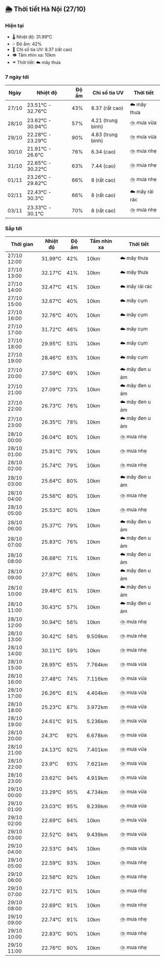 ## 🌦️ Thời tiết Hà Nội (27/10)

### Hiện tại

- 🌡️ Nhiệt độ: 31.99℃
- 💦 Độ ẩm: 42%
- 🌟 Chỉ số tia UV: 8.37 (rất cao)
- 👁️ Tầm nhìn xa: 10km
- ☂️ Thời tiết: ☁️ mây thưa

### 7 ngày tới

| Ngày | Nhiệt độ | Độ ẩm | Chỉ số tia UV | Thời tiết |
| --- | --- | --- | --- | --- |
| 27/10 | 23.51℃ - 32.76℃ | 43% | 8.37 (rất cao) | ☁️ mây thưa |
| 28/10 | 23.62℃ - 30.94℃ | 57% | 4.21 (trung bình) | ⛈️ mưa vừa |
| 29/10 | 22.28℃ - 23.29℃ | 90% | 4.83 (trung bình) | ⛈️ mưa vừa |
| 30/10 | 21.91℃ - 26.6℃ | 76% | 6.34 (cao) | ⛈️ mưa nhẹ |
| 31/10 | 22.65℃ - 30.22℃ | 63% | 7.44 (cao) | ⛈️ mưa nhẹ |
| 01/11 | 23.26℃ - 29.82℃ | 66% | 8 (rất cao) | ⛈️ mưa nhẹ |
| 02/11 | 22.43℃ - 30.3℃ | 66% | 8 (rất cao) | ☁️ mây rải rác |
| 03/11 | 23.33℃ - 30.1℃ | 70% | 8 (rất cao) | ⛈️ mưa nhẹ |

### Sắp tới

| Thời gian | Nhiệt độ | Độ ẩm | Tầm nhìn xa | Thời tiết |
| --- | --- | --- | --- | --- |
| 27/10 12:00 | 31.99℃ | 42% | 10km | ☁️ mây thưa |
| 27/10 13:00 | 32.17℃ | 41% | 10km | ☁️ mây thưa |
| 27/10 14:00 | 32.47℃ | 41% | 10km | ☁️ mây rải rác |
| 27/10 15:00 | 32.67℃ | 40% | 10km | ☁️ mây cụm |
| 27/10 16:00 | 32.76℃ | 40% | 10km | ☁️ mây cụm |
| 27/10 17:00 | 31.72℃ | 46% | 10km | ☁️ mây cụm |
| 27/10 18:00 | 29.95℃ | 53% | 10km | ☁️ mây cụm |
| 27/10 19:00 | 28.46℃ | 63% | 10km | ☁️ mây cụm |
| 27/10 20:00 | 27.59℃ | 69% | 10km | ☁️ mây đen u ám |
| 27/10 21:00 | 27.09℃ | 73% | 10km | ☁️ mây đen u ám |
| 27/10 22:00 | 26.73℃ | 76% | 10km | ☁️ mây đen u ám |
| 27/10 23:00 | 26.35℃ | 78% | 10km | ☁️ mây đen u ám |
| 28/10 00:00 | 26.04℃ | 80% | 10km | ⛈️ mưa nhẹ |
| 28/10 01:00 | 25.91℃ | 79% | 10km | ⛈️ mưa nhẹ |
| 28/10 02:00 | 25.74℃ | 79% | 10km | ⛈️ mưa nhẹ |
| 28/10 03:00 | 25.64℃ | 80% | 10km | ☁️ mây đen u ám |
| 28/10 04:00 | 25.56℃ | 80% | 10km | ⛈️ mưa nhẹ |
| 28/10 05:00 | 25.53℃ | 80% | 10km | ⛈️ mưa nhẹ |
| 28/10 06:00 | 25.37℃ | 79% | 10km | ☁️ mây đen u ám |
| 28/10 07:00 | 25.83℃ | 76% | 10km | ☁️ mây đen u ám |
| 28/10 08:00 | 26.68℃ | 71% | 10km | ☁️ mây đen u ám |
| 28/10 09:00 | 27.97℃ | 66% | 10km | ☁️ mây đen u ám |
| 28/10 10:00 | 29.48℃ | 61% | 10km | ☁️ mây đen u ám |
| 28/10 11:00 | 30.43℃ | 57% | 10km | ☁️ mây đen u ám |
| 28/10 12:00 | 30.94℃ | 56% | 10km | ⛈️ mưa nhẹ |
| 28/10 13:00 | 30.42℃ | 58% | 9.509km | ⛈️ mưa nhẹ |
| 28/10 14:00 | 30.11℃ | 59% | 10km | ⛈️ mưa nhẹ |
| 28/10 15:00 | 28.95℃ | 65% | 7.764km | ⛈️ mưa vừa |
| 28/10 16:00 | 27.48℃ | 74% | 7.116km | ⛈️ mưa vừa |
| 28/10 17:00 | 26.26℃ | 81% | 4.404km | ⛈️ mưa vừa |
| 28/10 18:00 | 25.23℃ | 87% | 3.972km | ⛈️ mưa vừa |
| 28/10 19:00 | 24.61℃ | 91% | 5.236km | ⛈️ mưa vừa |
| 28/10 20:00 | 24.3℃ | 92% | 6.678km | ⛈️ mưa vừa |
| 28/10 21:00 | 24.13℃ | 92% | 7.401km | ⛈️ mưa vừa |
| 28/10 22:00 | 23.9℃ | 93% | 7.621km | ⛈️ mưa vừa |
| 28/10 23:00 | 23.62℃ | 94% | 4.919km | ⛈️ mưa vừa |
| 29/10 00:00 | 23.29℃ | 95% | 4.734km | ⛈️ mưa vừa |
| 29/10 01:00 | 23.03℃ | 95% | 9.239km | ⛈️ mưa vừa |
| 29/10 02:00 | 22.69℃ | 94% | 10km | ⛈️ mưa vừa |
| 29/10 03:00 | 22.52℃ | 94% | 9.439km | ⛈️ mưa vừa |
| 29/10 04:00 | 22.53℃ | 94% | 10km | ⛈️ mưa vừa |
| 29/10 05:00 | 22.59℃ | 93% | 10km | ⛈️ mưa nhẹ |
| 29/10 06:00 | 22.58℃ | 92% | 10km | ⛈️ mưa nhẹ |
| 29/10 07:00 | 22.71℃ | 91% | 10km | ⛈️ mưa nhẹ |
| 29/10 08:00 | 22.69℃ | 91% | 10km | ⛈️ mưa nhẹ |
| 29/10 09:00 | 22.74℃ | 91% | 10km | ⛈️ mưa nhẹ |
| 29/10 10:00 | 22.83℃ | 90% | 10km | ⛈️ mưa nhẹ |
| 29/10 11:00 | 22.76℃ | 90% | 10km | ⛈️ mưa nhẹ |
